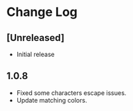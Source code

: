 # Change Log


## [Unreleased]
- Initial release

## 1.0.8
- Fixed some characters escape issues.
- Update matching colors.